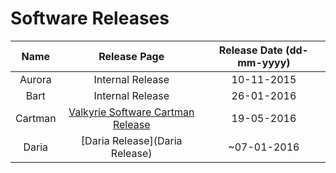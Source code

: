 # Software Releases  

Name | Release Page | Release Date (dd-mm-yyyy)
:--------:|:--------:|:--------:
Aurora | Internal Release | 10-11-2015
Bart | Internal Release | 26-01-2016
Cartman | [Valkyrie Software Cartman Release](Valkyrie-Software-Cartman-Release) | 19-05-2016
Daria | [Daria Release](Daria Release) | ~07-01-2016